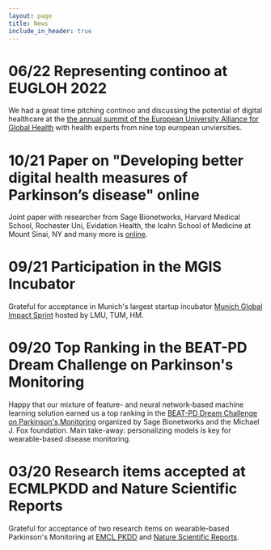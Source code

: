 ```yaml
---
layout: page
title: News
include_in_header: true
---
```


# 06/22 Representing continoo at EUGLOH 2022

We had a great time pitching continoo and discussing the potential of digital healthcare at the [the annual summit of the European University Alliance for Global Health](https://eugloh2022.universite-paris-saclay.fr/en/home/) with health experts from nine top european unviersities. 

# 10/21 Paper on "Developing better digital health measures of Parkinson’s disease" online

Joint paper with researcher from Sage Bionetworks, Harvard Medical School, Rochester Uni, Evidation Health, the Icahn School of Medicine at Mount Sinai, NY and many more is [online](https://www.medrxiv.org/content/10.1101/2021.10.20.21265298v1). 

# 09/21 Participation in the MGIS Incubator

Grateful for acceptance in Munich's largest startup incubator [Munich Global Impact Sprint](https://www.must-munich.com/munichs-universities-join-forces-to-create-impact-on-a-global-scale-mgi-contract-awarded/) hosted by LMU, TUM, HM. 

# 09/20 Top Ranking in the BEAT-PD Dream Challenge on Parkinson's Monitoring 

Happy that our mixture of feature- and neural network-based machine learning solution earned us a top ranking in the [BEAT-PD Dream Challenge on Parkinson's Monitoring](https://www.synapse.org/#!Synapse:syn20825169/wiki/596118) organized by Sage Bionetworks and the Michael J. Fox foundation. Main take-away: personalizing models is key for wearable-based disease monitoring.

# 03/20 Research items accepted at ECMLPKDD and Nature Scientific Reports

Grateful for acceptance of two research items on wearable-based Parkinson's Monitoring at [EMCL PKDD](https://link.springer.com/chapter/10.1007/978-3-030-46133-1_24) and [Nature Scientific Reports](https://www.nature.com/articles/s41598-020-61789-3).